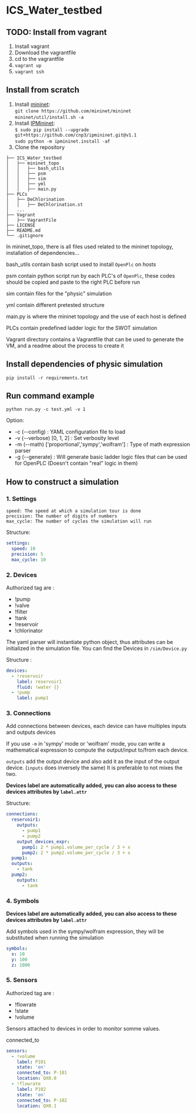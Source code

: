 # ICS_Water_testbed

## TODO: Install from vagrant
1. Install vagrant
2. Download the vagrantfile
3. cd to the vagrantfile
4. `vagrant up`
5. `vagrant ssh`

## Install from scratch
1. Install [mininet](https://mininet.org/download/): \
`git clone https://github.com/mininet/mininet` \
`mininet/util/install.sh -a`
2. Install [IPMininet](https://ipmininet.readthedocs.io/en/latest/install.html): \
`$ sudo pip install --upgrade git+https://github.com/cnp3/ipmininet.git@v1.1` \
`sudo python -m ipmininet.install -af`
3. Clone the repository

```Tree
├── ICS_Water_testbed
│   ├── mininet_topo
│   │   ├── bash_utils
│   │   ├── psm
│   │   ├── sim
│   │   ├── yml
│   │   ├── main.py
├── PLCs
│   ├── DeChlorination
│   │   ├── DeChlorination.st
│   ...
├── Vagrant
│   ├── VagrantFile
├── LICENSE
├── README.md
└── .gitignore
```
In mininet_topo, there is all files used related to the mininet topology, installation of dependencies...

bash_utils contain bash script used to install `OpenPlc` on hosts

psm contain python script run by each PLC's of `OpenPlc`, these codes should be copied and paste to the right PLC before run

sim contain files for the "physic" simulation

yml contain different pretested structure

main.py is where the mininet topology and the use of each host is defined

PLCs contain predefined ladder logic for the SWOT simulation

Vagrant directory contains a Vagrantfile that can be used to generate the VM, and a readme about the process to create it


## Install dependencies of physic simulation
`pip install -r requirements.txt`

## Run command example
`python run.py -c test.yml -v 1`

Option:
- -c (--config) : YAML configuration file to load
- -v (--verbose) [0, 1, 2] : Set verbosity level
- -m (--math) ['proportional','sympy','wolfram'] : Type of math expression parser
- -g (--generate) : Will generate basic ladder logic files that can be used for OpenPLC (Doesn't contain "real" logic in them)
## How to construct a simulation
### 1. Settings
    speed: The speed at which a simulation tour is done
    precision: The number of digits of numbers
    max_cycle: The number of cycles the simulation will run
Structure:
```yaml
settings:
  speed: 10
  precision: 5
  max_cycle: 10
```
### 2. Devices
Authorized tag are :
- !pump
- !valve
- !filter
- !tank
- !reservoir
- !chlorinator

The yaml parser will instantiate python object, thus attributes can be initialized
in the simulation file. You can find the Devices in `/sim/Device.py`

Structure :
```yaml
devices:
  - !reservoir
    label: reservoir1
    fluid: !water {}
  - !pump
    label: pump1
```
### 3. Connections
Add connections between devices, each device can have multiples inputs and outputs
devices

If you use `-m` in 'sympy' mode or 'wolfram' mode, you can write a mathematical expression
to compute the output/input to/from each device.

`outputs` add the output device and also add it as the input of the output device. (`inputs` does inversely the same)
It is preferable to not mixes the two.


**Devices label are automatically added, you can also access to these devices attributes by `label.attr`**

Structure:
```yaml
connections:
  reservoir1:
    outputs:
      - pump1
      - pump2
    output_devices_expr:
      pump1: 2 * pump1.volume_per_cycle / 3 + x
      pump2: 2 * pump2.volume_per_cycle / 3 + x
  pump1:
  outputs:
    - tank
  pump2:
    outputs:
      - tank
```
### 4. Symbols
**Devices label are automatically added, you can also access to these devices attributes by `label.attr`**

Add symbols used in the sympy/wolfram expression, they will be substituted when running the simulation
```yaml
symbols:
  x: 10
  y: 100
  z: 1000
```
### 5. Sensors
Authorized tag are :
- !flowrate
- !state
- !volume

Sensors attached to devices in order to monitor somme values.

connected_to
```yaml
sensors:
  - !volume
    label: P101
    state: 'on'
    connected_to: P-101
    location: QX0.0
  - !flowrate
    label: P102
    state: 'on'
    connected_to: P-102
    location: QX0.1
```